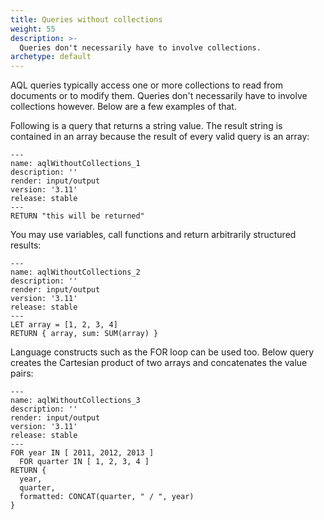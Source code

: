 ```yaml
---
title: Queries without collections
weight: 55
description: >-
  Queries don't necessarily have to involve collections.
archetype: default
---
```

AQL queries typically access one or more collections to read from documents
or to modify them. Queries don't necessarily have to involve collections
however. Below are a few examples of that.

Following is a query that returns a string value. The result string is contained in an array
because the result of every valid query is an array:

```aql
---
name: aqlWithoutCollections_1
description: ''
render: input/output
version: '3.11'
release: stable
---
RETURN "this will be returned"
```

You may use variables, call functions and return arbitrarily structured results:

```aql
---
name: aqlWithoutCollections_2
description: ''
render: input/output
version: '3.11'
release: stable
---
LET array = [1, 2, 3, 4]
RETURN { array, sum: SUM(array) }
```

Language constructs such as the FOR loop can be used too. Below query
creates the Cartesian product of two arrays and concatenates the value pairs:

```aql
---
name: aqlWithoutCollections_3
description: ''
render: input/output
version: '3.11'
release: stable
---
FOR year IN [ 2011, 2012, 2013 ]
  FOR quarter IN [ 1, 2, 3, 4 ]
RETURN {
  year,
  quarter,
  formatted: CONCAT(quarter, " / ", year)
}
```
